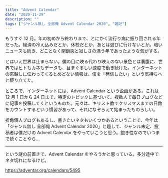 ```yaml
---
title: "Advent Calendar"
date: "2020-11-29"
description: ""
tags: ["ジャンル無し 全部俺 Advent Calendar 2020", "雑記"]
---
```


もうすぐ 12 月。年の初めから終わりまで、とにかく流行り病に振り回される年だった。経済の冷え込みだとか、休校だとか、あとは遊びに行けないとか。暗いニュースも続き、どことなく閉鎖感と寂しさの漂う年であったような気がする。

とはいえ世界は止まらない。僕の目に映る代わり映えのない景色とは裏腹に、世界ではヒトもカネもデータも、目まぐるしい速度で動き続けた。インターネットの窓越しに伝わってくるとめどない情報は、僕を「発信したい」という気持ちへと駆り立てた。

ところで、インターネットには、Advent Calendar という企画がある。これは 12 月 1 日から 24 日まで、特定のトピックに基づいて、複数人で毎日ブログなどに記事を投稿してくというものだ。元々は、キリスト教でクリスマスまでの日数をカウントするという慣習があって、それになぞらえて始まったものらしい。

折角個人ブログもあるし、書きたいネタもいくつかあるということで、今年は「ジャンル無し 全部俺 Advent Calendar 2020」と題して、ジャンル未定、投稿者は僕だけの Advent Calendar をやっていこうと思う。飽き性なのでいつまで続くことやら...

---

という謎の前置きで、Advent Calendar をやろうかと思っている。多分途中でネタ切れになるけど。

https://adventar.org/calendars/5495
